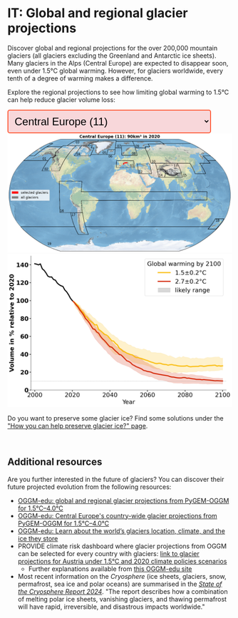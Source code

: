 # IT: Global and regional glacier projections

<div>
  <p>
    Discover global and regional projections for the over 200,000 mountain
    glaciers (all glaciers excluding the Greenland and Antarctic ice sheets).
    Many glaciers in the Alps (Central Europe) are expected to disappear soon,
    even under 1.5°C global warming. However, for glaciers worldwide, every
    tenth of a degree of warming makes a difference.
  </p>
  <p>
    Explore the regional projections to see how limiting global warming to 1.5°C
    can help reduce glacier volume loss:
  </p>
 </div>

<!-- Dropdown to select region -->

<div>
<select id="regionSelect" style="font-size: 24px; padding: 10px; border: 2px solid #FF5733; border-radius: 5px; background-color: #f8d7da; width: auto; min-width: 200px;">
  <option value="RGI11" selected>Central Europe (11)</option>
  <option value="global">Global</option>
  <option value="RGI01">Alaska (01)</option>
  <option value="RGI02">Western Canada and U.S. (02)</option>
  <option value="RGI03">Arctic Canada North (03)</option>
  <option value="RGI04">Arctic Canada South (04)</option>
  <option value="RGI05">Greenland Periphery (05)</option>
  <option value="RGI06">Iceland (06)</option>
  <option value="RGI07">Svalbard (07)</option>
  <option value="RGI08">Scandinavia (08)</option>
  <option value="RGI09">Russian Arctic (09)</option>
  <option value="RGI10">North Asia (10)</option>
  <option value="RGI12">Caucasus and Middle East (12)</option>
  <option value="RGI13">Central Asia (13)</option>
  <option value="RGI14">South Asia West (14)</option>
  <option value="RGI15">South Asia East (15)</option>
  <option value="RGI13-14-15">High-Mountain Asia (13-14-15)</option>
  <option value="RGI16">Low Latitudes (16)</option>
  <option value="RGI17">Southern Andes (17)</option>
  <option value="RGI18">New Zealand (18)</option>
  <option value="RGI19">Subantarctic and Antarctic Islands (19)</option>
</select>

<!-- Image containers for both figures -->
<img id="worldmapImage" src="/assets/images/volume_evolution_regions/RGI11_worldmap_en.png" alt="Map of selected glaciers" />
<img id="complexImage" src="/assets/images/volume_evolution_regions/RGI11_complex_en.png" alt="Volume evolution of glaciers in Central Europe for 1.5°C and 2.7°C." />

<!-- Add responsive CSS -->
<style>
  @media (max-width: 768px) {
    div[style*="display: flex"] {
      flex-direction: column; /* Stack items vertically */
    }
    div[style*="margin-right: 20px"] {
      margin-right: 0; /* Remove the right margin for text */
    }
  }
</style>

<script>
  document.getElementById("regionSelect").addEventListener("change", function() {
    var selectedRegion = this.value;
    
    // Get both image elements
    var worldmapImage = document.getElementById("worldmapImage");
    var complexImage = document.getElementById("complexImage");
    
    // Update world map image source
    worldmapImage.src = "/assets/images/volume_evolution_regions/" + selectedRegion + "_worldmap_en.png";
    worldmapImage.alt = "Map of selected glaciers in " + selectedRegion;

    // Update complex model image source
    complexImage.src = "/assets/images/volume_evolution_regions/" + selectedRegion + "_complex_en.png";
    complexImage.alt = "Volume evolution of glaciers in " + selectedRegion + " for 1.5°C and 2.7°C.";
  });
</script>


</div>

Do you want to preserve some glacier ice? Find some solutions under the
<a href="{{ site.baseurl }}/preserve/">"How you can help preserve glacier ice?" page</a>.

<br>

## Additional resources
Are you further interested in the future of glaciers? You can discover their
future projected evolution from the following resources: 
- [OGGM-edu: global and regional glacier projections from PyGEM-OGGM for 1.5°C–4.0°C](https://edu.oggm.org/en/latest/global_future_glacier-app_rounce_delta_T_en.html)
- [OGGM-edu: Central Europe's country-wide glacier projections from PyGEM-OGGM for 1.5°C–4.0°C](https://edu.oggm.org/en/latest/alps_future-app_rounce_delta_T_en.html)
- [OGGM-edu: Learn about the world’s glaciers location, climate, and the ice they store](https://bokeh.oggm.org/explorer/app)
- PROVIDE climate risk dashboard where glacier projections from OGGM can be
  selected for every country with glaciers: [link to glacier projections for Austria under 1.5°C and 2020 climate policies scenarios](https://climate-risk-dashboard.climateanalytics.org/impacts/explore?indicator=glacier-volume&geography=AUT&scenarios[0]=curpol&time=annual&reference=present-day-2020&spatial=area)
    - Further explanations available from [this OGGM-edu site](https://edu.oggm.org/en/latest/provide_dashboard.html)
- Most recent information on the *Cryosphere* (ice sheets, glaciers, snow, permafrost, sea ice and
  polar oceans) are summarised in the [*State of the Cryosphere Report 2024*](https://iccinet.org/statecryo24/). "The report
  describes how a combination of melting polar ice sheets, vanishing glaciers, and thawing
  permafrost will have rapid, irreversible, and disastrous impacts worldwide."
